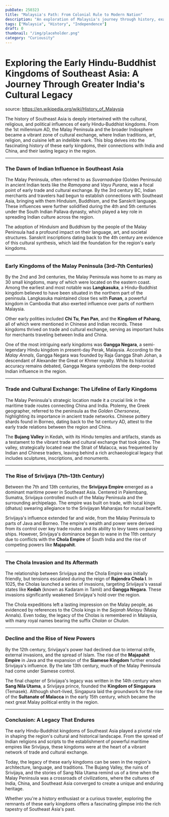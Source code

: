 ```yaml
---
pubDate: 250323
title: "Malaysia's Path: From Colonial Rule to Modern Nation"
description: "An exploration of Malaysia's journey through history, examining its transformation from a colony to a diverse and thriving independent nation."
tags: ["Malaysia", "History", "Independence"]
draft: 0
thumbnail: "/img/placeholder.png"
category: "Curiousity"
---
```



# Exploring the Early Hindu-Buddhist Kingdoms of Southeast Asia: A Journey Through Greater India's Cultural Legacy

source: https://en.wikipedia.org/wiki/History_of_Malaysia

The history of Southeast Asia is deeply intertwined with the cultural, religious, and political influences of early Hindu-Buddhist kingdoms. From the 1st millennium AD, the Malay Peninsula and the broader Indosphere became a vibrant zone of cultural exchange, where Indian traditions, art, religion, and cuisine left an indelible mark. This blog delves into the fascinating history of these early kingdoms, their connections with India and China, and their lasting legacy in the region.

---

### **The Dawn of Indian Influence in Southeast Asia**

The Malay Peninsula, often referred to as *Suvarnadvipa* (Golden Peninsula) in ancient Indian texts like the *Ramayana* and *Vayu Purana*, was a focal point of early trade and cultural exchange. By the 3rd century BC, Indian merchants and travelers had begun to establish connections with Southeast Asia, bringing with them Hinduism, Buddhism, and the Sanskrit language. These influences were further solidified during the 4th and 5th centuries under the South Indian Pallava dynasty, which played a key role in spreading Indian culture across the region.

The adoption of Hinduism and Buddhism by the people of the Malay Peninsula had a profound impact on their language, art, and societal structures. Sanskrit inscriptions dating back to the 4th century are evidence of this cultural synthesis, which laid the foundation for the region's early kingdoms.

---

### **Early Kingdoms of the Malay Peninsula (3rd–7th Centuries)**

By the 2nd and 3rd centuries, the Malay Peninsula was home to as many as 30 small kingdoms, many of which were located on the eastern coast. Among the earliest and most notable was **Langkasuka**, a Hindu-Buddhist kingdom believed to have been situated in the northern part of the peninsula. Langkasuka maintained close ties with **Funan**, a powerful kingdom in Cambodia that also exerted influence over parts of northern Malaysia.

Other early polities included **Chi Tu**, **Pan Pan**, and the **Kingdom of Pahang**, all of which were mentioned in Chinese and Indian records. These kingdoms thrived on trade and cultural exchange, serving as important hubs for merchants traveling between India and China.

One of the most intriguing early kingdoms was **Gangga Negara**, a semi-legendary Hindu kingdom in present-day Perak, Malaysia. According to the *Malay Annals*, Gangga Negara was founded by Raja Gangga Shah Johan, a descendant of Alexander the Great or Khmer royalty. While its historical accuracy remains debated, Gangga Negara symbolizes the deep-rooted Indian influence in the region.

---

### **Trade and Cultural Exchange: The Lifeline of Early Kingdoms**

The Malay Peninsula's strategic location made it a crucial link in the maritime trade routes connecting China and India. Ptolemy, the Greek geographer, referred to the peninsula as the *Golden Chersonese*, highlighting its importance in ancient trade networks. Chinese pottery shards found in Borneo, dating back to the 1st century AD, attest to the early trade relations between the region and China.

The **Bujang Valley** in Kedah, with its Hindu temples and artifacts, stands as a testament to the vibrant trade and cultural exchange that took place. The valley, strategically located near the Strait of Malacca, was frequented by Indian and Chinese traders, leaving behind a rich archaeological legacy that includes sculptures, inscriptions, and monuments.

---

### **The Rise of Srivijaya (7th–13th Century)**

Between the 7th and 13th centuries, the **Srivijaya Empire** emerged as a dominant maritime power in Southeast Asia. Centered in Palembang, Sumatra, Srivijaya controlled much of the Malay Peninsula and the surrounding archipelago. The empire was built on trade, with local kings (dhatus) swearing allegiance to the Srivijayan Maharajas for mutual benefit.

Srivijaya's influence extended far and wide, from the Malay Peninsula to parts of Java and Borneo. The empire's wealth and power were derived from its control over key trade routes and its ability to levy taxes on passing ships. However, Srivijaya's dominance began to wane in the 11th century due to conflicts with the **Chola Empire** of South India and the rise of competing powers like **Majapahit**.

---

### **The Chola Invasion and Its Aftermath**

The relationship between Srivijaya and the Chola Empire was initially friendly, but tensions escalated during the reign of **Rajendra Chola I**. In 1025, the Cholas launched a series of invasions, targeting Srivijaya's vassal states like **Kedah** (known as Kadaram in Tamil) and **Gangga Negara**. These invasions significantly weakened Srivijaya's hold over the region.

The Chola expeditions left a lasting impression on the Malay people, as evidenced by references to the Chola kings in the *Sejarah Melayu* (Malay Annals). Even today, the legacy of the Cholas is remembered in Malaysia, with many royal names bearing the suffix *Cholan* or *Chulan*.

---

### **Decline and the Rise of New Powers**

By the 12th century, Srivijaya's power had declined due to internal strife, external invasions, and the spread of Islam. The rise of the **Majapahit Empire** in Java and the expansion of the **Siamese Kingdom** further eroded Srivijaya's influence. By the late 13th century, much of the Malay Peninsula had come under Siamese control.

The final chapter of Srivijaya's legacy was written in the 14th century when **Sang Nila Utama**, a Srivijaya prince, founded the **Kingdom of Singapura** (Temasek). Although short-lived, Singapura laid the groundwork for the rise of the **Sultanate of Malacca** in the early 15th century, which became the next great Malay political entity in the region.

---

### **Conclusion: A Legacy That Endures**

The early Hindu-Buddhist kingdoms of Southeast Asia played a pivotal role in shaping the region's cultural and historical landscape. From the spread of Indian religions and scripts to the establishment of powerful maritime empires like Srivijaya, these kingdoms were at the heart of a vibrant network of trade and cultural exchange.

Today, the legacy of these early kingdoms can be seen in the region's architecture, language, and traditions. The Bujang Valley, the ruins of Srivijaya, and the stories of Sang Nila Utama remind us of a time when the Malay Peninsula was a crossroads of civilizations, where the cultures of India, China, and Southeast Asia converged to create a unique and enduring heritage.

Whether you're a history enthusiast or a curious traveler, exploring the remnants of these early kingdoms offers a fascinating glimpse into the rich tapestry of Southeast Asia's past.